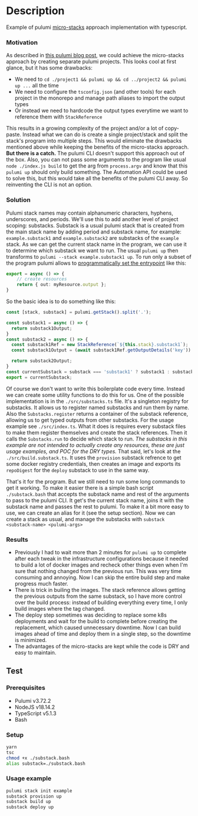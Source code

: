 # Description
Example of pulumi [micro-stacks](https://www.pulumi.com/docs/using-pulumi/organizing-projects-stacks/#micro-stacks) approach implementation with typescript.

### Motivation
As described in [this pulumi blog post](https://www.pulumi.com/blog/micro-stacks-organizing-pulumi-programs/), we could achieve the micro-stacks approach by creating separate pulumi projects. This looks cool at first glance, but it has some drawbacks:
- We need to `cd ./project1 && pulumi up && cd ../project2 && pulumi up ...` all the time
- We need to configure the `tsconfig.json` (and other tools) for each project in the monorepo and manage path aliases to import the output types 
- Or instead we need to hardcode the output types everytime we want to reference them with `StackReference`

This results in a growing complexity of the project and/or a lot of copy-paste.
Instead what we can do is create a single project/stack and split the stack's program into multiple steps. This would eliminate the drawbacks mentioned above while keeping the benefits of the micro-stacks approach.
**But there is a catch.** 
The pulumi CLI doesn't support this approach out of the box. Also, you can not pass some arguments to the program like usual `node ./index.js build` to get the arg from `process.argv` and know that this `pulumi up` should only build something.
The Automation API could be used to solve this, but this would take all the benefits of the pulumi CLI away. So reinventing the CLI is not an option.

### Solution
Pulumi stack names may contain alphanumeric characters, hyphens, underscores, and periods. We'll use this to add another level of project scoping: substacks. 
Substack is a usual pulumi stack that is created from the main stack name by adding period and substack name, for example: `example.substack1` and `example.substack2` are substacks of the `example` stack.
As we can get the current stack name in the program, we can use it to determine which substack we want to run. The usual `pulumi up` then transforms to `pulumi --stack example.substack1 up`.
To run only a subset of the program pulumi allows to [programmatically set the entrypoint](https://www.pulumi.com/docs/languages-sdks/javascript/#entrypoint) like this: 
```typescript
export = async () => {
    // create resources
    return { out: myResource.output };
}
```
So the basic idea is to do something like this:
```typescript
const [stack, substack] = pulumi.getStack().split('.');

const substack1 = async () => {
  return substack1Output;
}
const substack2 = async () => {
  const substack1Ref = new StackReference(`${this.stack}.substack1`);
  const substack1Output = (await substack1Ref.getOutputDetails('key')).value as pulumi.Unwrap<ReturnType<typeof stack1>>['key'];

  return substack2Output;
}
const currentSubstack = substack === 'substack1' ? substack1 : substack2;
export = currentSubstack;
```
Of course we don't want to write this boilerplate code every time. Instead we can create some utility functions to do this for us. One of the possible implementation is in the `./src/substacks.ts` file.
It's a singleton registry for substacks. It allows us to register named substacks and run them by name. Also the `Substacks.register` returns a container of the substack reference, allowing us to get typed outputs from other substacks. 
For the usage example see `./src/index.ts`. What it does is requires every substack files to make them register themselves and create the stack references. Then it calls the `Substacks.run` to decide which stack to run.
*The substacks in this example are not intended to actually create any resources, these are just usage examples, and POC for the DRY types.* That said, let's look at the `./src/build.substack.ts`. It uses the `provision` substack refrence to get some docker registry credentials, then creates an image and exports its `repoDigest` for the `deploy` substack to use in the same way.

That's it for the program. But we still need to run some long commands to get it working. To make it easier there is a simple bash script `./substack.bash` that accepts the substack name and rest of the arguments to pass to the pulumi CLI. It get's the current stack name, joins it with the substack name and passes the rest to pulumi. To make it a bit more easy to use, we can create an alias for it (see the setup section). Now we can create a stack as usual, and manage the substacks with `substack <substack-name> <pulumi-args>`

### Results
- Previously I had to wait more than 2 minutes for `pulumi up` to complete after each tweak in the infrastructure configurations because it needed to build a lot of docker images and recheck other things even when I'm sure that nothing changed from the previous run. This was very time consuming and annoying. Now I can skip the entire build step and make progress much faster. 
- There is trick in builing the images. The stack reference allows getting the previous outputs from the same substack, so I have more control over the build process: instead of building everything every time, I only build images where the tag changed. 
- The deploy step sometimes was deciding to replace some k8s deployments and wait for the build to complete before creating the replacement, which caused unnecessary downtime. Now I can build images ahead of time and deploy them in a single step, so the downtime is minimized.
- The advantages of the micro-stacks are kept while the code is DRY and easy to maintain.

## Test
### Prerequisites
- Pulumi v3.72.2
- NodeJS v18.14.2
- TypeScript v5.1.3
- Bash

### Setup
```bash
yarn
tsc
chmod +x ./substack.bash
alias substack=./substack.bash
```

### Usage example
```bash
pulumi stack init example
substack provision up
substack build up
substack deploy up
```
